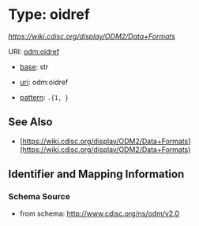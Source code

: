 # Type: oidref




_https://wiki.cdisc.org/display/ODM2/Data+Formats_



URI: [odm:oidref](http://www.cdisc.org/ns/odm/v2.0/oidref)

* [base](https://w3id.org/linkml/base): str

* [uri](https://w3id.org/linkml/uri): odm:oidref



* [pattern](https://w3id.org/linkml/pattern): `.{1, }`






## See Also

* [https://wiki.cdisc.org/display/ODM2/Data+Formats](https://wiki.cdisc.org/display/ODM2/Data+Formats)

## Identifier and Mapping Information







### Schema Source


* from schema: http://www.cdisc.org/ns/odm/v2.0



